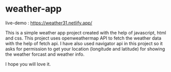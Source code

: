 # weather-app
live-demo : https://weather31.netlify.app/

This is a simple weather app project created with the help of javascript, html and css. 
This project uses openweathermap API to fetch the weather data with the help of fetch api.
I have also used navigator api in this project so it asks for permission to get your location (longitude and latitude) for showing the weather forcast and weather info.

I hope you will love it.
